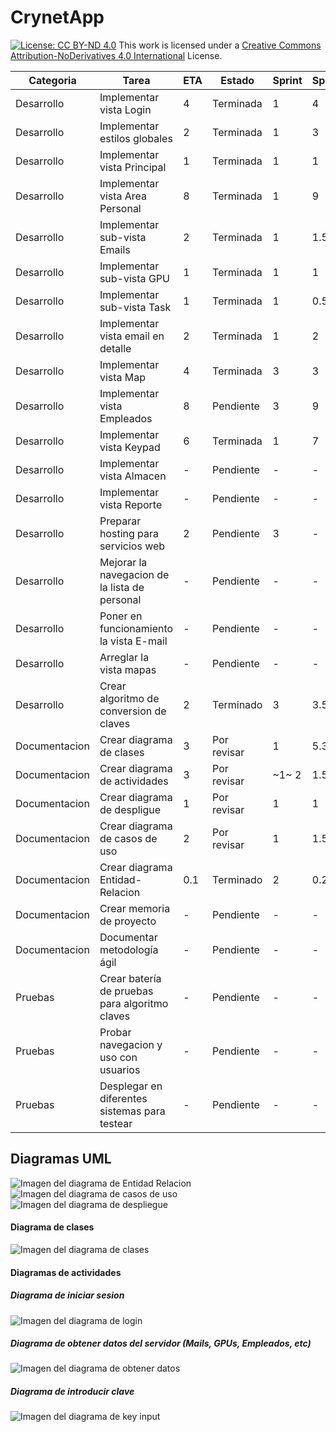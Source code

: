 # CrynetApp
[![License: CC BY-ND 4.0](https://licensebuttons.net/l/by-nd/4.0/80x15.png)](https://creativecommons.org/licenses/by-nd/4.0/)
This work is licensed under a [Creative Commons Attribution-NoDerivatives 4.0 International](https://creativecommons.org/licenses/by-nd/4.0/) License.

|Categoria		|	Tarea											|	ETA	|	Estado		|	Sprint	| Spent |
|---																|	---	|	---	|	---	|	---		|	--- |	
|Desarrollo		|	Implementar vista Login							|	4	|	Terminada	|	1		|	4	|
|Desarrollo		|	Implementar estilos globales					|	2	|	Terminada	|	1		|	3	|
|Desarrollo		|	Implementar vista Principal						|	1	|	Terminada	|	1		|	1	|
|Desarrollo		|	Implementar vista Area Personal					|	8	|	Terminada	|	1		|	9	|
|Desarrollo		|	Implementar sub-vista Emails					|	2	|	Terminada	|	1		|	1.5	|
|Desarrollo		|	Implementar sub-vista GPU						|	1	|	Terminada	|	1		|	1	|
|Desarrollo		|	Implementar sub-vista Task						|	1	|	Terminada	|	1		|	0.5	|
|Desarrollo		|	Implementar vista email en detalle				|	2	|	Terminada	|	1		|	2	|
|Desarrollo		|	Implementar vista Map							|	4	|	Terminada	|	3		|	3	|
|Desarrollo		|	Implementar vista Empleados						|	8	|	Pendiente	|	3		|	9	|
|Desarrollo		|	Implementar vista Keypad						|	6	|	Terminada	|	1		|	7	|
|Desarrollo		|	Implementar vista Almacen						|	-	|	Pendiente	|	-		|	-	|
|Desarrollo		|	Implementar vista Reporte						|	-	|	Pendiente	|	-		|	-	|
|Desarrollo		|	Preparar hosting para servicios web				|	2	|	Pendiente	|	3		|	-	|
|Desarrollo		|	Mejorar la navegacion de la lista de personal	|	-	|	Pendiente	|	-		|	-	|
|Desarrollo		|	Poner en funcionamiento la vista E-mail			|	-	|	Pendiente	|	-		|	-	|
|Desarrollo		|	Arreglar la vista mapas							|	-	|	Pendiente	|	-		|	-	|
|Desarrollo		|	Crear algoritmo de conversion de claves			|	2	|	Terminado	|	3		|	3.5	|
|Documentacion	|	Crear diagrama de clases						|	3	|	Por revisar	|	1		|	5.3	|
|Documentacion	|	Crear diagrama de actividades					|	3	|	Por revisar	|	~1~ 2	|	1.5	|
|Documentacion	|	Crear diagrama de despligue						|	1	|	Por revisar	|	1		|	1	|
|Documentacion	|	Crear diagrama de casos de uso					|	2	|	Por revisar	|	1		|	1.5	|
|Documentacion	|	Crear diagrama Entidad-Relacion					|	0.1	|	Terminado	|	2		|	0.2	|
|Documentacion	|	Crear memoria de proyecto						|	-	|	Pendiente	|	-		|	-	|
|Documentacion	|	Documentar metodología ágil						|	-	|	Pendiente	|	-		|	-	|
|Pruebas		|	Crear batería de pruebas para algoritmo claves	|	-	|	Pendiente	|	-		|	-	|
|Pruebas		|	Probar navegacion y uso con usuarios			|	-	|	Pendiente	|	-		|	-	|
|Pruebas		|	Desplegar en diferentes sistemas para testear	|	-	|	Pendiente	|	-		|	-	|


## Diagramas UML
![Imagen del diagrama de Entidad Relacion](/uml/EntidadRelacion.png?raw=true)
![Imagen del diagrama de casos de uso](/uml/CasosDeUso.png?raw=true)
![Imagen del diagrama de despliegue](/uml/Despliegue.png?raw=true)
#### Diagrama de clases
![Imagen del diagrama de clases](/uml/Clases.png?raw=true)
#### Diagramas de actividades
##### Diagrama de iniciar sesion
![Imagen del diagrama de login](/uml/Actividad_IniciarSesion.png?raw=true)
##### Diagrama de obtener datos del servidor (Mails, GPUs, Empleados, etc)
![Imagen del diagrama de obtener datos](/uml/Actividad_ObtenerDatos.png?raw=true)
##### Diagrama de introducir clave
![Imagen del diagrama de key input](/uml/Actividad_InputKey.png?raw=true)

